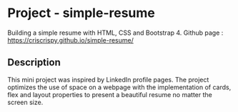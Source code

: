 # Project - simple-resume
Building a simple resume with HTML, CSS and Bootstrap 4.
Github page : https://criscrispy.github.io/simple-resume/

## Description
This mini project was inspired by LinkedIn profile pages.
The project optimizes the use of space on a webpage with the implementation of cards,
flex and layout properties to present a beautiful resume no matter the screen size.
